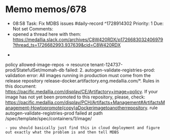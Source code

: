 # Memo memos/678
- 08:58 Task: Fix MDBS issues #daily-record ^1728914302
Priority: 1
Due: Not set
Comments:
- opened a thread here with them:
https://medallia.slack.com/archives/C8W420RDX/p1726683032406979?thread_ts=1726682993.937639&cid=C8W420RDX
- ```
policy allowed-image-repos -> resource tenant-124737-prod/StatefulSet/momah-db failed:
2. autogen-validate-registries-prod: validation error: All images running in production must come from the release repository release-docker.artifactory.eng.medallia.com/*. Rules in this document: https://pacific.medallia.com/display/CE/Artifactory+image+policy. If your image has not yet been promoted to this repository, please, check: https://pacific.medallia.com/display/PCH/Artifacts+Management#ArtifactsManagement-Howtopromote(copy)aDockerimagetoanotherrepository. rule autogen-validate-registries-prod failed at path /spec/template/spec/containers/1/image/
```
- you should basically just find this in cloud deployment and figure out exactly what the problem is and then tell MDBS